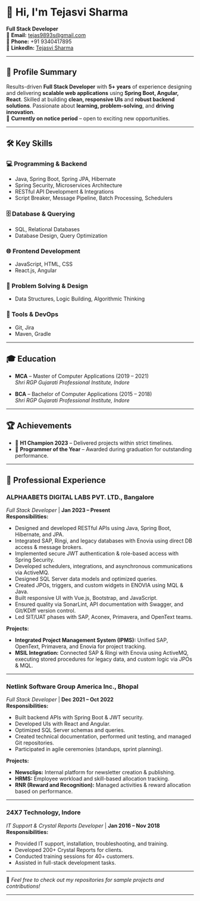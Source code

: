 # 👋 Hi, I'm Tejasvi Sharma

**Full Stack Developer**  
📧 **Email:** [tejas9893s@gmail.com](mailto:tejas9893s@gmail.com)  
📱 **Phone:** +91 9340417895  
🔗 **LinkedIn:** [Tejasvi Sharma](https://www.linkedin.com/in/tejasvi-sharma)  

---

## 🚀 Profile Summary
Results-driven **Full Stack Developer** with **5+ years** of experience designing and delivering **scalable web applications** using **Spring Boot, Angular, React**. Skilled at building **clean, responsive UIs** and **robust backend solutions**. Passionate about **learning, problem-solving**, and **driving innovation**.  
💼 **Currently on notice period** – open to exciting new opportunities.

---

## 🛠 Key Skills

### 💻 Programming & Backend
- Java, Spring Boot, Spring JPA, Hibernate  
- Spring Security, Microservices Architecture  
- RESTful API Development & Integrations  
- Script Breaker, Message Pipeline, Batch Processing, Schedulers  

### 🗄️ Database & Querying
- SQL, Relational Databases  
- Database Design, Query Optimization  

### 🌐 Frontend Development
- JavaScript, HTML, CSS  
- React.js, Angular  

### 🧠 Problem Solving & Design
- Data Structures, Logic Building, Algorithmic Thinking  

### 🧰 Tools & DevOps
- Git, Jira  
- Maven, Gradle  

---

## 🎓 Education
- **MCA** – Master of Computer Applications (2019 – 2021)  
  *Shri RGP Gujarati Professional Institute, Indore*  

- **BCA** – Bachelor of Computer Applications (2015 – 2018)  
  *Shri RGP Gujarati Professional Institute, Indore*  

---

## 🏆 Achievements
- 🥇 **H1 Champion 2023** – Delivered projects within strict timelines.  
- 🏅 **Programmer of the Year** – Awarded during graduation for outstanding performance.  

---

## 💼 Professional Experience

### **ALPHAABETS DIGITAL LABS PVT. LTD., Bangalore**  
*Full Stack Developer* | **Jan 2023 – Present**  
**Responsibilities:**
- Designed and developed RESTful APIs using Java, Spring Boot, Hibernate, and JPA.  
- Integrated SAP, Ringi, and legacy databases with Enovia using direct DB access & message brokers.  
- Implemented secure JWT authentication & role-based access with Spring Security.  
- Developed schedulers, integrations, and asynchronous communications via ActiveMQ.  
- Designed SQL Server data models and optimized queries.  
- Created JPOs, triggers, and custom widgets in ENOVIA using MQL & Java.  
- Built responsive UI with Vue.js, Bootstrap, and JavaScript.  
- Ensured quality via SonarLint, API documentation with Swagger, and Git/KDiff version control.  
- Led SIT/UAT phases with SAP, Aconex, Primavera, and OpenText teams.  

**Projects:**
- **Integrated Project Management System (IPMS):** Unified SAP, OpenText, Primavera, and Enovia for project tracking.  
- **MSIL Integration:** Connected SAP & Ringi with Enovia using ActiveMQ, executing stored procedures for legacy data, and custom logic via JPOs & MQL.  

---

### **Netlink Software Group America Inc., Bhopal**  
*Full Stack Developer* | **Dec 2021 – Oct 2022**  
**Responsibilities:**
- Built backend APIs with Spring Boot & JWT security.  
- Developed UIs with React and Angular.  
- Optimized SQL Server schemas and queries.  
- Created technical documentation, performed unit testing, and managed Git repositories.  
- Participated in agile ceremonies (standups, sprint planning).  

**Projects:**
- **Newsclips:** Internal platform for newsletter creation & publishing.  
- **HRMS:** Employee workload and skill-based allocation tracking.  
- **RNR (Reward and Recognition):** Managed activities & reward allocation based on performance.  

---

### **24X7 Technology, Indore**  
*IT Support & Crystal Reports Developer* | **Jan 2016 – Nov 2018**  
**Responsibilities:**
- Provided IT support, installation, troubleshooting, and training.  
- Developed 200+ Crystal Reports for clients.  
- Conducted training sessions for 40+ customers.  
- Assisted in full-stack development tasks.  

---

📌 _Feel free to check out my repositories for sample projects and contributions!_  

---
